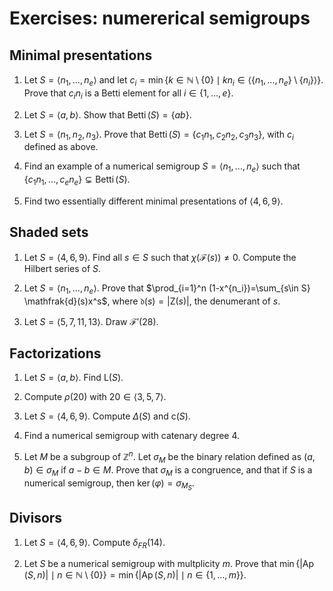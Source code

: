 # Exercises: numererical semigroups

## Minimal presentations

1. Let $S=\langle n_1,\ldots, n_e\rangle$ and let $c_i=\min\{k\in \mathbb{N}\setminus\{0\} \mid kn_i\in \langle \{n_1,\ldots,n_e\}\setminus\{n_i\}\rangle \}$. Prove that $c_in_i$ is a Betti element for all $i\in\{1,\ldots,e\}$.

1. Let $S=\langle a,b\rangle$. Show that $\operatorname{Betti}(S)=\{a b\}$.

1. Let $S=\langle n_1,n_2,n_3\rangle$. Prove that $\operatorname{Betti}(S)=\{c_1n_1,c_2n_2,c_3n_3\}$, with $c_i$ defined as above.

1. Find an example of a numerical semigroup $S=\langle n_1,\ldots, n_e\rangle$ such that $\{c_1n_1,\ldots, c_en_e\}\subsetneq \operatorname{Betti}(S)$.

1. Find two essentially different minimal presentations of $\langle 4,6,9\rangle$.

## Shaded sets

1. Let $S=\langle 4,6,9\rangle$. Find all $s\in S$ such that $\chi(\mathcal{F}(s))\neq 0$. Compute the Hilbert series of $S$.

1. Let $S=\langle n_1,\ldots, n_e\rangle$. Prove that $\prod_{i=1}^n (1-x^{n_i})=\sum_{s\in S} \mathfrak{d}(s)x^s$, where $\mathfrak{d}(s)=|\mathsf{Z}(s)|$, the denumerant of $s$.

1. Let $S=\langle 5, 7, 11, 13\rangle$. Draw $\mathcal{F}'(28)$.

## Factorizations

1. Let $S=\langle a,b\rangle$. Find $\mathsf{L}(S)$.

1. Compute $\rho(20)$ with $20\in \langle 3,5,7\rangle$.

1. Let $S=\langle 4,6,9\rangle$. Compute $\Delta(S)$ and $\mathsf{c}(S)$.

1. Find a numerical semigroup with catenary degree $4$.

1. Let $M$ be a subgroup of $\mathbb Z^n$. Let $\sigma_M$ be the binary relation defined as $(a,b)\in \sigma_M$ if $a-b\in M$. Prove that $\sigma_M$ is a congruence, and that if $S$ is a numerical semigroup, then $\ker(\varphi)=\sigma_{M_S}$.

## Divisors

1. Let $S=\langle 4,6,9\rangle$. Compute $\delta_{FR}(14)$.

1. Let $S$ be a numerical semigroup with multplicity $m$. Prove that $\min\{|\operatorname{Ap}(S,n)|\mid n\in\mathbb{N}\setminus\{0\}\}=\min\{|\operatorname{Ap}(S,n)|\mid n\in\{1,\ldots,m\}\}$.
